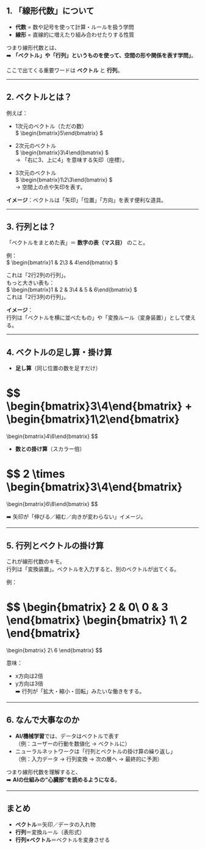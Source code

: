 ## 1. 「線形代数」について

* **代数** = 数や記号を使って計算・ルールを扱う学問  
* **線形** = 直線的に増えたり組み合わせたりする性質  

つまり線形代数とは、  
➡️ **「ベクトル」や「行列」というものを使って、空間の形や関係を表す学問」**。  

ここで出てくる重要ワードは **ベクトル** と **行列**。

---

## 2. ベクトルとは？

例えば：

* 1次元のベクトル（ただの数）  
$ \begin{bmatrix}5\end{bmatrix} $

* 2次元のベクトル  
$ \begin{bmatrix}3\\4\end{bmatrix} $  
→ 「右に3、上に4」を意味する矢印（座標）。

* 3次元のベクトル  
$ \begin{bmatrix}1\\2\\3\end{bmatrix} $  
→ 空間上の点や矢印を表す。

**イメージ**：ベクトルは「矢印」「位置」「方向」を表す便利な道具。

---

## 3. 行列とは？

「ベクトルをまとめた表」＝ **数字の表（マス目）** のこと。

例：  
$ \begin{bmatrix}1 & 2\\3 & 4\end{bmatrix} $

これは「2行2列の行列」。  
もっと大きい表も：  
$ \begin{bmatrix}1 & 2 & 3\\4 & 5 & 6\end{bmatrix} $  
これは「2行3列の行列」。

**イメージ**：  
行列は「ベクトルを横に並べたもの」や「変換ルール（変身装置）」として使える。

---

## 4. ベクトルの足し算・掛け算

- **足し算**（同じ位置の数を足すだけ）

$$
\begin{bmatrix}3\\4\end{bmatrix}
+
\begin{bmatrix}1\\2\end{bmatrix}
=
\begin{bmatrix}4\\6\end{bmatrix}
$$

- **数との掛け算**（スカラー倍）

$$
2 \times
\begin{bmatrix}3\\4\end{bmatrix}
=
\begin{bmatrix}6\\8\end{bmatrix}
$$

➡️ 矢印が「伸びる／縮む／向きが変わらない」イメージ。

---

## 5. 行列とベクトルの掛け算

これが線形代数のキモ。  
行列は「変換装置」。ベクトルを入力すると、別のベクトルが出てくる。

例：

$$
\begin{bmatrix}
2 & 0\\
0 & 3
\end{bmatrix}
\begin{bmatrix}
1\\
2
\end{bmatrix}
=
\begin{bmatrix}
2\\
6
\end{bmatrix}
$$

意味：

* x方向は2倍  
* y方向は3倍  
➡️ 行列が「拡大・縮小・回転」みたいな働きをする。

---

## 6. なんで大事なのか

* **AI/機械学習**では、データはベクトルで表す  
  （例：ユーザーの行動を数値化 → ベクトルに）  
* ニューラルネットワークは「行列とベクトルの掛け算の繰り返し」  
  （例：入力データ → 行列変換 → 次の層へ → 最終的に予測）

つまり線形代数を理解すると、  
➡️ **AIの仕組みの“心臓部”を読めるようになる**。

---

## まとめ

* **ベクトル**＝矢印／データの入れ物  
* **行列**＝変換ルール（表形式）  
* **行列×ベクトル**＝ベクトルを変身させる
